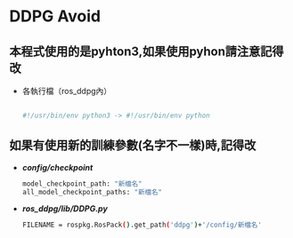 # DDPG Avoid

## 本程式使用的是pyhton3,如果使用pyhon請注意記得改
* 各執行檔（ros_ddpg內）
    ```bash

    #!/usr/bin/env python3 -> #!/usr/bin/env python

    ```

## 如果有使用新的訓練參數(名字不一樣)時,記得改
* _**config/checkpoint**_ 
    
    ```bash
    model_checkpoint_path: "新檔名"
    all_model_checkpoint_paths: "新檔名"

    ```
* _**ros_ddpg/lib/DDPG.py**_

    ```bash
    FILENAME = rospkg.RosPack().get_path('ddpg')+'/config/新檔名'
    ```
